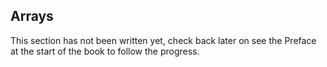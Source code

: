 ## Arrays

This section has not been written yet, check back later on see the Preface at the start of the book to follow the progress.

